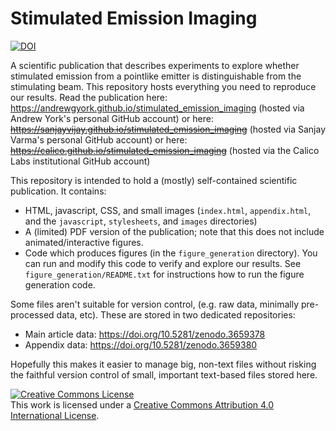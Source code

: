# Stimulated Emission Imaging

<a href="https://doi.org/10.5281/zenodo.3665824"><img src="https://zenodo.org/badge/DOI/10.5281/zenodo.3665824.svg" alt="DOI"></a>

A scientific publication that describes experiments to explore whether stimulated emission from a pointlike emitter is distinguishable from the stimulating beam. This repository hosts everything you need to reproduce our results. Read the publication here:
https://andrewgyork.github.io/stimulated_emission_imaging (hosted via Andrew York's personal GitHub account)
or here:
~~https://sanjayvijay.github.io/stimulated_emission_imaging~~ (hosted via Sanjay Varma's personal GitHub account)
or here:
~~https://calico.github.io/stimulated_emission_imaging~~ (hosted via the Calico Labs institutional GitHub account)

This repository is intended to hold a (mostly) self-contained scientific publication. It contains:

* HTML, javascript, CSS, and small images (`index.html`, `appendix.html`, and the `javascript`, `stylesheets`, and `images` directories)
* A (limited) PDF version of the publication; note that this does not include animated/interactive figures.
* Code which produces figures (in the `figure_generation` directory). You can run and modify this code to verify and explore our results. See `figure_generation/README.txt` for instructions how to run the figure generation code.

Some files aren't suitable for version control, (e.g. raw data, minimally pre-processed data, etc). These are stored in two dedicated repositories:

* Main article data: https://doi.org/10.5281/zenodo.3659378
* Appendix data: https://doi.org/10.5281/zenodo.3659380

Hopefully this makes it easier to manage big, non-text files without risking the faithful version control of small, important text-based files stored here.

<a rel="license" href="http://creativecommons.org/licenses/by/4.0/"><img alt="Creative Commons License" style="border-width:0" src="https://i.creativecommons.org/l/by/4.0/88x31.png" /></a><br />This work is licensed under a <a rel="license" href="http://creativecommons.org/licenses/by/4.0/">Creative Commons Attribution 4.0 International License</a>.
